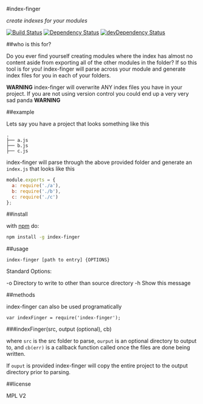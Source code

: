 #index-finger

*create indexes for your modules*

[![Build Status](https://travis-ci.org/TheAlphaNerd/index-finger.svg?branch=master)](https://travis-ci.org/TheAlphaNerd/index-finger)  [![Dependency Status](https://david-dm.org/TheAlphaNerd/index-finger.svg)](https://david-dm.org/TheAlphaNerd/index-finger)  [![devDependency Status](https://david-dm.org/TheAlphaNerd/index-finger/dev-status.svg)](https://david-dm.org/TheAlphaNerd/index-finger#info=devDependencies)

##who is this for?

Do you ever find yourself creating modules where the index has almost no content aside from exporting all of the other modules in the folder?  If so this tool is for you!  index-finger will parse across your module and generate index files for you in each of your folders.

**WARNING**  index-finger will overwrite ANY index files you have in your project.  If you are not using version control you could end up a very very sad panda **WARNING**

##example

Lets say you have a project that looks something like this
```
.
├── a.js
├── b.js
├── c.js
```

index-finger will parse through the above provided folder and generate an ```index.js``` that looks like this

```js
module.exports = {
  a: require('./a'),
  b: require('./b'),
  c: require('./c')
};
```

##install

with [npm][npm] do:

```bash
npm install -g index-finger
```

##usage

```index-finger [path to entry] {OPTIONS}```

Standard Options:

-o Directory to write to other than source directory
-h Show this message

##methods

index-finger can also be used programatically

```
var indexFinger = require('index-finger');
```

###indexFinger(src, output (optional), cb)

where ```src``` is the src folder to parse, ```ourput``` is an optional directory to output to, and ```cb(err)``` is a callback function called once the files are done being written.

If ```ouput``` is provided index-finger will copy the entire project to the output directory prior to parsing.

##license

MPL V2

[npm]: http://npmjs.org